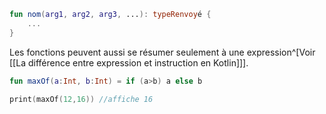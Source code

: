 ```kotlin
fun nom(arg1, arg2, arg3, ...): typeRenvoyé {
	...
}
```
Les fonctions peuvent aussi se résumer seulement à une expression^[Voir [[La différence entre expression et instruction en Kotlin]]].
```kotlin
fun maxOf(a:Int, b:Int) = if (a>b) a else b

print(maxOf(12,16)) //affiche 16
```